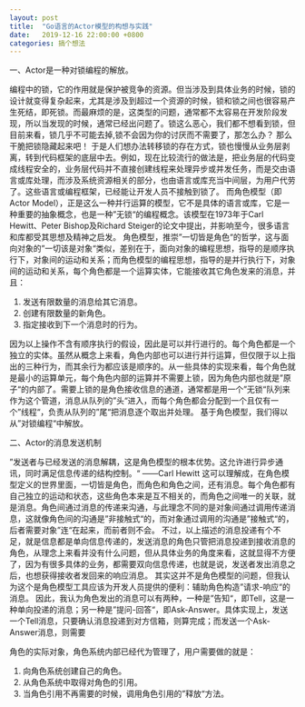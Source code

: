 ```yaml
---
layout: post
title:  "Go语言的Actor模型的构想与实践"
date:   2019-12-16 22:00:00 +0800
categories: 搞个想法
---
```


一、Actor是一种对锁编程的解放。

编程中的锁，它的作用就是保护被竞争的资源。但当涉及到具体业务的时候，锁的设计就变得复杂起来，尤其是涉及到超过一个资源的时候，锁和锁之间也很容易产生死结，即死锁。而最麻烦的是，这类型的问题，通常都不太容易在开发阶段发现，所以当发现的时候，通常已经出问题了。锁这么恶心，我们都不想看到锁，但目前来看，锁几乎不可能去掉,锁不会因为你的讨厌而不需要了，那怎么办？
那么干脆把锁隐藏起来吧！
于是人们想办法转移锁的存在方式，锁也慢慢从业务层剥离，转到代码框架的底层中去。例如，现在比较流行的做法是，把业务层的代码变成线程安全的，业务层代码并不直接创建线程来处理异步或并发任务，而是交由语言或库处理，而涉及系统资源相关的部分，也由语言或库充当中间层，为用户代劳了。这些语言或编程框架，已经能让开发人员不接触到锁了。
而角色模型（即Actor Model），正是这么一种并行运算的模型，它不是具体的语言或库，它是一种重要的抽象概念，也是一种”无锁“的编程概念。该模型在1973年于Carl Hewitt、Peter Bishop及Richard Steiger的论文中提出，并影响至今，很多语言和库都受其思想及精神之启发。
角色模型，推崇”一切皆是角色“的哲学，这与面向对象的”一切该是对象“类似，差别在于，面向对象的编程思想，指导的是顺序执行下，对象间的运动和关系；而角色模型的编程思想，指导的是并行执行下，对象间的运动和关系，每个角色都是一个运算实体，它能接收其它角色发来的消息，并且：

1. 发送有限数量的消息给其它消息。
2. 创建有限数量的新角色。
3. 指定接收到下一个消息时的行为。

因为以上操作不含有顺序执行的假设，因此是可以并行进行的。每个角色都是一个独立的实体。虽然从概念上来看，角色内部也可以进行并行运算，但仅限于以上指出的三种行为，而其余行为都应该是顺序的。从一些具体的实现来看，每个角色就是最小的运算单元，每个角色内部的运算并不需要上锁，因为角色内部也就是”原子“的内部了。需要上锁的是角色接收信息的通道，通常都是用一个”无锁“队列来作为这个管道，消息从队列的”头“进入，而每个角色都会分配到一个且仅有一个”线程“，负责从队列的”尾“把消息逐个取出并处理。
基于角色模型，我们得以从”对锁编程“中解放。

二、Actor的消息发送机制

”发送者与已经发送的消息解耦，这是角色模型的根本优势。这允许进行异步通讯，同时满足信息传递的结构控制。“
——Carl Hewitt
这可以理解成，在角色模型定义的世界里面，一切皆是角色，而角色和角色之间，还有消息。每个角色都有自己独立的运动和状态，这些角色本来是互不相关的，而角色之间唯一的关联，就是消息。角色间通过消息的传递来沟通，与此理念不同的是对象间通过调用传递消息，这就像角色间的沟通是”非接触式“的，而对象通过调用的沟通是”接触式“的，后者需要对象”连“在起来，而前者则不会。
不过，以上描述的消息投递有个不足，就是信息都是单向信息传递的，发送消息的角色只管把消息投递到接收消息的角色，从理念上来看并没有什么问题，但从具体业务的角度来看，这就显得不方便了，因为有很多具体的业务，都需要双向信息传递，也就是说，发送者发出消息之后，也想获得接收者发回来的响应消息。
其实这并不是角色模型的问题，但我认为这个是角色模型工具应该为开发人员提供的便利：辅助角色构造”请求-响应“的消息。
因此，我认为角色发出的消息可以有两种，一种是”告知“，即Tell，这是一种单向投递的消息；另一种是”提问-回答“，即Ask-Answer。具体实现上，发送一个Tell消息，只要确认消息投递到对方信箱，则算完成；而发送一个Ask-Answer消息，则需要

角色的实际对象，角色系统内部已经代为管理了，用户需要做的就是：
1. 向角色系统创建自己的角色。
2. 从角色系统中取得对角色的引用。
3. 当角色引用不再需要的时候，调用角色引用的”释放“方法。
